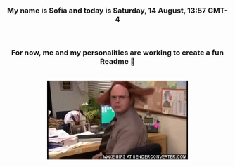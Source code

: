 


<div align="center">
<h3 >My name is Sofia and today is Saturday, 14 August, 13:57 GMT-4</h3><br>
<h3 >For now, me and my personalities are working to create a fun Readme 👋
</h3><br>
<img src='img/dwight.gif' alt='working...'/>
</div>
